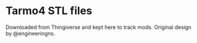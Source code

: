 # Tarmo4 STL files

Downloaded from Thingiverse and kept here to track mods.  Original design by @engineeringns.

